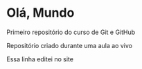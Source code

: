# Olá, Mundo
 Primeiro repositório do curso de Git e GitHub

 Repositório criado durante uma aula ao vivo

 Essa linha editei no site
